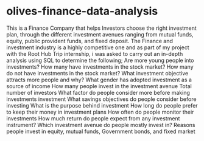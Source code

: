 # olives-finance-data-analysis

This is a Finance Company that helps Investors choose the right investment plan, through the different investment avenues ranging from mutual funds, equity, public provident funds, and fixed deposit. 
The Finance and investment industry is a  highly competitive one and  as part of my project with the Root Hub Trip internship, i was  asked to carry out an in-depth analysis using SQL to determine the following;
 Are more young people into investments?
How many have investments in the stock market?
How many do not have investments in the stock market?
What investment objective attracts more people and why?
What gender has adopted investment as a source of income
How many people invest in the investment avenue
Total number of investors 
What factor do people consider more before making investments  investment 
What savings objectives do people consider before investing 
What is the purpose behind investment
How long do people prefer to keep their money in investment plans 
How often do people monitor their investments 
How much return do people expect from any investment instrument?
Which investment avenue do people mostly invest in?
Reasons people invest in equity, mutual funds,  Government bonds, and fixed market

